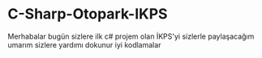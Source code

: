 # C-Sharp-Otopark-IKPS
 Merhabalar bugün sizlere ilk c# projem olan İKPS'yi sizlerle paylaşacağım umarım sizlere yardımı dokunur iyi kodlamalar
